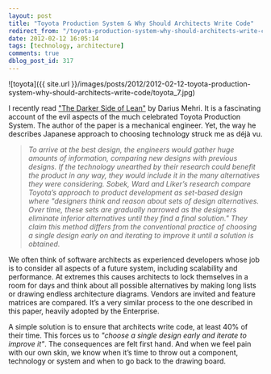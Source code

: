 ```yaml
---
layout: post
title: "Toyota Production System & Why Should Architects Write Code"
redirect_from: "/toyota-production-system-why-should-architects-write-code/"
date: 2012-02-12 16:05:14
tags: [technology, architecture]
comments: true
dblog_post_id: 317
---
```

![toyota]({{ site.url }}/images/posts/2012/2012-02-12-toyota-production-system-why-should-architects-write-code/toyota_7.jpg)

I recently read ["The Darker Side of Lean"](https://web.archive.org/web/20120131153659/http://astro.temple.edu/~rmudambi/Teaching/BA951/Week_04/Toyota-Darker-Side-Mehri.pdf) by Darius Mehri. It is a fascinating account of the evil aspects of the much celebrated Toyota Production System. The author of the paper is a mechanical engineer. Yet, the way he describes Japanese approach to choosing technology struck me as déjà vu.

> _To arrive at the best design, the engineers would gather huge amounts of information, comparing new designs with previous designs. If the technology unearthed by their research could benefit the product in any way, they would include it in the many alternatives they were considering. Sobek, Ward and Liker’s research compare Toyota’s approach to product development as set-based design where "designers think and reason about sets of design alternatives. Over time, these sets are gradually narrowed as the designers eliminate inferior alternatives until they find a final solution." They claim this method differs from the conventional practice of choosing a single design early on and iterating to improve it until a solution is obtained._

We often think of software architects as experienced developers whose job is to consider all aspects of a future system, including scalability and performance. At extremes this causes architects to lock themselves in a room for days and think about all possible alternatives by making long lists or drawing endless architecture diagrams. Vendors are invited and feature matrices are compared. It’s a very similar process to the one described in this paper, heavily adopted by the Enterprise.

A simple solution is to ensure that architects write code, at least 40% of their time. This forces us to _"choose a single design early and iterate to improve it"_. The consequences are felt first hand. And when we feel pain with our own skin, we know when it’s time to throw out a component, technology or system and when to go back to the drawing board.
